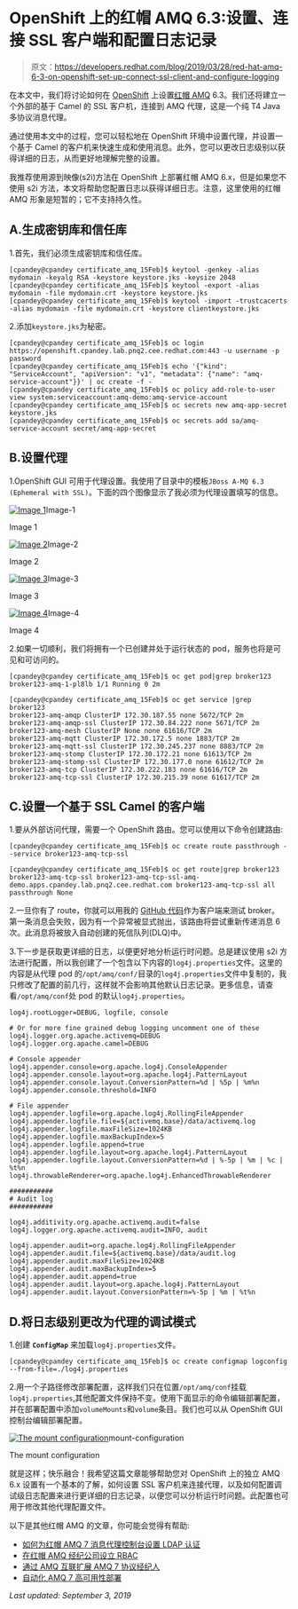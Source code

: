 # OpenShift 上的红帽 AMQ 6.3:设置、连接 SSL 客户端和配置日志记录

> 原文：<https://developers.redhat.com/blog/2019/03/28/red-hat-amq-6-3-on-openshift-set-up-connect-ssl-client-and-configure-logging>

在本文中，我们将讨论如何在 [OpenShift](http://openshift.com/) 上设置[红帽 AMQ](https://developers.redhat.com/products/amq/overview) 6.3。我们还将建立一个外部的基于 Camel 的 SSL 客户机，连接到 AMQ 代理，这是一个纯 T4 Java 多协议消息代理。

通过使用本文中的过程，您可以轻松地在 OpenShift 环境中设置代理，并设置一个基于 Camel 的客户机来快速生成和使用消息。此外，您可以更改日志级别以获得详细的日志，从而更好地理解完整的设置。

我推荐使用源到映像(s2i)方法在 OpenShift 上部署红帽 AMQ 6.x，但是如果您不使用 s2i 方法，本文将帮助您配置日志以获得详细日志。注意，这里使用的红帽 AMQ 形象是短暂的；它不支持持久性。

## A.生成密钥库和信任库

1.首先，我们必须生成密钥库和信任库。

```
[cpandey@cpandey certificate_amq_15Feb]$ keytool -genkey -alias mydomain -keyalg RSA -keystore keystore.jks -keysize 2048
[cpandey@cpandey certificate_amq_15Feb]$ keytool -export -alias mydomain -file mydomain.crt -keystore keystore.jks
[cpandey@cpandey certificate_amq_15Feb]$ keytool -import -trustcacerts -alias mydomain -file mydomain.crt -keystore clientkeystore.jks

```

2.添加`keystore.jks`为秘密。

```
[cpandey@cpandey certificate_amq_15Feb]$ oc login https://openshift.cpandey.lab.pnq2.cee.redhat.com:443 -u username -p password
[cpandey@cpandey certificate_amq_15Feb]$ echo '{"kind": "ServiceAccount", "apiVersion": "v1", "metadata": {"name": "amq-service-account"}}' | oc create -f -
[cpandey@cpandey certificate_amq_15Feb]$ oc policy add-role-to-user view system:serviceaccount:amq-demo:amq-service-account
[cpandey@cpandey certificate_amq_15Feb]$ oc secrets new amq-app-secret keystore.jks
[cpandey@cpandey certificate_amq_15Feb]$ oc secrets add sa/amq-service-account secret/amq-app-secret

```

## B.设置代理

1.OpenShift GUI 可用于代理设置。我使用了目录中的模板`JBoss A-MQ 6.3 (Ephemeral with SSL)`。下面的四个图像显示了我必须为代理设置填写的信息。

[![Image 1](img/739097698f9470a046202ae5f86eafc5.png "BROKER_IMAGE_1")](/sites/default/files/blog/2019/02/BROKER_IMAGE_1.png)Image-1

Image 1

[![Image 2](img/e8aa82e06e6f7044b234f0c656cadcff.png "BROKER_IMAGE_2")](/sites/default/files/blog/2019/02/BROKER_IMAGE_2.png)Image-2

Image 2

[![Image 3](img/d6c02e2c97be07aadc784febc84b25a0.png "BROKER_IMG_3")](/sites/default/files/blog/2019/02/BROKER_IMG_3.png)Image-3

Image 3

[![Image 4](img/ae28cc42b90d9ea9cb87ee4121a72868.png "BROKER_IMAGE_4")](/sites/default/files/blog/2019/02/BROKER_IMAGE_4.png)Image-4

Image 4

2.如果一切顺利，我们将拥有一个已创建并处于运行状态的 pod，服务也将是可见和可访问的。

```
[cpandey@cpandey certificate_amq_15Feb]$ oc get pod|grep broker123
broker123-amq-1-pl8lb 1/1 Running 0 2m

[cpandey@cpandey certificate_amq_15Feb]$ oc get service |grep broker123
broker123-amq-amqp ClusterIP 172.30.187.55 none 5672/TCP 2m
broker123-amq-amqp-ssl ClusterIP 172.30.84.222 none 5671/TCP 2m
broker123-amq-mesh ClusterIP None none 61616/TCP 2m
broker123-amq-mqtt ClusterIP 172.30.172.5 none 1883/TCP 2m
broker123-amq-mqtt-ssl ClusterIP 172.30.245.237 none 8883/TCP 2m
broker123-amq-stomp ClusterIP 172.30.172.21 none 61613/TCP 2m
broker123-amq-stomp-ssl ClusterIP 172.30.177.0 none 61612/TCP 2m
broker123-amq-tcp ClusterIP 172.30.222.183 none 61616/TCP 2m
broker123-amq-tcp-ssl ClusterIP 172.30.215.39 none 61617/TCP 2m

```

## C.设置一个基于 SSL Camel 的客户端

1.要从外部访问代理，需要一个 OpenShift 路由。您可以使用以下命令创建路由:

```
[cpandey@cpandey certificate_amq_15Feb]$ oc create route passthrough --service broker123-amq-tcp-ssl

[cpandey@cpandey certificate_amq_15Feb]$ oc get route|grep broker123
broker123-amq-tcp-ssl broker123-amq-tcp-ssl-amq-demo.apps.cpandey.lab.pnq2.cee.redhat.com broker123-amq-tcp-ssl all passthrough None

```

2.一旦你有了 route，你就可以用我的 [GitHub 代码](https://github.com/1984shekhar/fuse-examples-6.3/blob/master/openshift_transacted_activemq_camel_ssl/src/main/resources/OSGI-INF/blueprint/blueprint.xml)作为客户端来测试 broker。
第一条消息会失败，因为有一个异常被显式抛出，该路由将尝试重新传递消息 6 次。此消息将被放入自动创建的死信队列(DLQ)中。

3.下一步是获取更详细的日志，以便更好地分析运行时问题。总是建议使用 s2i 方法进行配置，所以我创建了一个包含以下内容的`log4j.properties`文件。这里的内容是从代理 pod 的`/opt/amq/conf/`目录的`log4j.properties`文件中复制的，我只修改了配置的前几行，这样就不会影响其他默认日志记录。更多信息，请查看`/opt/amq/conf`处 pod 的默认`log4j.properties`。

```
log4j.rootLogger=DEBUG, logfile, console

# Or for more fine grained debug logging uncomment one of these
log4j.logger.org.apache.activemq=DEBUG
log4j.logger.org.apache.camel=DEBUG

# Console appender
log4j.appender.console=org.apache.log4j.ConsoleAppender
log4j.appender.console.layout=org.apache.log4j.PatternLayout
log4j.appender.console.layout.ConversionPattern=%d | %5p | %m%n
log4j.appender.console.threshold=INFO

# File appender
log4j.appender.logfile=org.apache.log4j.RollingFileAppender
log4j.appender.logfile.file=${activemq.base}/data/activemq.log
log4j.appender.logfile.maxFileSize=1024KB
log4j.appender.logfile.maxBackupIndex=5
log4j.appender.logfile.append=true
log4j.appender.logfile.layout=org.apache.log4j.PatternLayout
log4j.appender.logfile.layout.ConversionPattern=%d | %-5p | %m | %c | %t%n
log4j.throwableRenderer=org.apache.log4j.EnhancedThrowableRenderer

###########
# Audit log
###########

log4j.additivity.org.apache.activemq.audit=false
log4j.logger.org.apache.activemq.audit=INFO, audit

log4j.appender.audit=org.apache.log4j.RollingFileAppender
log4j.appender.audit.file=${activemq.base}/data/audit.log
log4j.appender.audit.maxFileSize=1024KB
log4j.appender.audit.maxBackupIndex=5
log4j.appender.audit.append=true
log4j.appender.audit.layout=org.apache.log4j.PatternLayout
log4j.appender.audit.layout.ConversionPattern=%-5p | %m | %t%n

```

## D.将日志级别更改为代理的调试模式

1.创建 **`ConfigMap`** 来加载`log4j.properties`文件。

```
[cpandey@cpandey certificate_amq_15Feb]$ oc create configmap logconfig --from-file=./log4j.properties

```

2.用一个子路径修改部署配置，这样我们只在位置`/opt/amq/conf`挂载`log4j.properties`,其他配置文件保持不变。使用下面显示的命令编辑部署配置，并在部署配置中添加`volumeMounts`和`volume`条目。我们也可以从 OpenShift GUI 控制台编辑部署配置。

[![The mount configuration](img/f265630189e95a2c1442961759cb9ffb.png "Broker_IMG5")](/sites/default/files/blog/2019/02/Broker_IMG5.png)mount-configuration

The mount configuration

就是这样；快乐融合！我希望这篇文章能够帮助您对 OpenShift 上的独立 AMQ 6.x 设置有一个基本的了解，如何设置 SSL 客户机来连接代理，以及如何配置调试级日志配置来进行更详细的日志记录，以便您可以分析运行时问题。此配置也可用于修改其他代理配置文件。

以下是其他红帽 AMQ 的文章，你可能会觉得有帮助:

*   [如何为红帽 AMQ 7 消息代理控制台设置 LDAP 认证](https://developers.redhat.com/blog/2018/09/21/setup-ldap-auth-amq-console/)
*   [在红帽 AMQ 经纪公司设立 RBAC](https://developers.redhat.com/blog/2018/08/06/setting-up-rbac-on-red-hat-amq-broker/)
*   [通过 AMQ 互联扩展 AMQ 7 协议经纪人](https://developers.redhat.com/blog/2018/05/17/scaling-amq-7-brokers-with-amq-interconnect/)
*   [自动化 AMQ 7 高可用性部署](https://developers.redhat.com/blog/2018/04/25/automating-amq-7-high-availability-deployment/)

*Last updated: September 3, 2019*